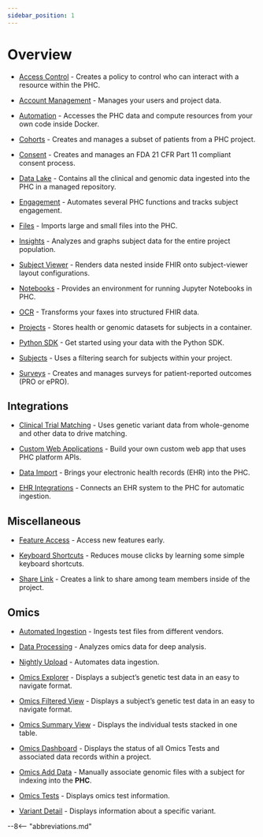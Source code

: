 ```yaml
---
sidebar_position: 1
---
```


# Overview

-   [Access Control](access-control/index.md) - Creates a policy to control who can interact with a resource within the PHC.

-   [Account Management](account-management/index.md) - Manages your users and project data.

-   [Automation](automation/index.md) - Accesses the PHC data and compute
    resources from your own code inside Docker. 

-   [Cohorts](cohorts/index.md) - Creates and manages a subset of patients from a PHC project.

-   [Consent](consent/index.md) - Creates and manages an FDA 21 CFR Part 11
    compliant consent process.

-   [Data Lake](data-lake/index.md) - Contains all the clinical and genomic data
    ingested into the PHC in a managed repository.

-   [Engagement](engagement/index.md) - Automates several PHC functions and
    tracks subject engagement.

-   [Files](files/index.md) - Imports large and small files into the PHC.

-   [Insights](insights/index.md) - Analyzes and graphs subject data for the
    entire project population.

-   [Subject Viewer](subject-viewer/index.md) - Renders data nested inside FHIR
    onto subject-viewer layout configurations.

-   [Notebooks](notebooks/index.md) - Provides an environment for running
    Jupyter Notebooks in PHC.

-   [OCR](ocr/index.md) - Transforms your faxes into structured FHIR data.

-   [Projects](projects/index.md) - Stores health or genomic datasets for
    subjects in a container.

-   [Python SDK](python-sdk/index.md) - Get started using your data with the Python SDK.

-   [Subjects](subjects/index.md) - Uses a filtering search for subjects within
    your project.

-   [Surveys](surveys/index.md) - Creates and manages surveys for
    patient-reported outcomes (PRO or ePRO).

## Integrations

-   [Clinical Trial Matching](integrations/clinical-trial-matching.md) - Uses
    genetic variant data from whole-genome and other data to drive matching.

-   [Custom Web Applications](integrations/custom-web-apps.md) - Build your own
    custom web app that uses PHC platform APIs.

-   [Data Import](integrations/data-import.md) - Brings your electronic health
    records (EHR) into the PHC.

-   [EHR Integrations](integrations/ehr-integrations.md) - Connects an EHR
    system to the PHC for automatic ingestion.

## Miscellaneous

-   [Feature Access](misc/feature-access.md) - Access new features early.

-   [Keyboard Shortcuts](misc/keyboard-shortcuts.md) - Reduces mouse clicks by
    learning some simple keyboard shortcuts.

-   [Share Link](misc/share-link.md) - Creates a link to share among team
    members inside of the project.

## Omics

-   [Automated Ingestion](omics/automated-ingestion.md) - Ingests test files
    from different vendors.

-   [Data Processing](omics/data-processing.md) - Analyzes omics data for deep
    analysis.

-   [Nightly Upload](omics/nightly-upload.md) - Automates data ingestion.

-   [Omics Explorer](omics/omics-explorer/index.md) - Displays a subject’s genetic test data in
    an easy to navigate format.

-   [Omics Filtered View](omics/omics-explorer/omics-filtered-view.md) - Displays a subject’s
    genetic test data in an easy to navigate format.

-   [Omics Summary View](omics/omics-explorer/omics-summary.md) - Displays the individual tests
    stacked in one table.

-   [Omics Dashboard](omics/omics-dashboard.md) - Displays the status of all Omics Tests and associated data records within a project.

-   [Omics Add Data](omics/omics-add-data.md) - Manually associate genomic files with a subject for indexing into the **PHC**.

-   [Omics Tests](omics/omics-tests.md) - Displays omics test information.

-   [Variant Detail](omics/variant-detail.md) - Displays information about a
    specific variant.

--8<-- "abbreviations.md"
